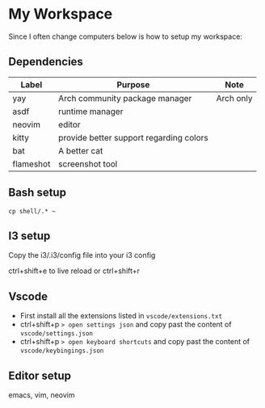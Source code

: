 # My Workspace

Since I often change computers below is how to setup my workspace:

## Dependencies

| Label     | Purpose                                 | Note      |
| --------- | --------------------------------------- | --------- |
| yay       | Arch community package manager          | Arch only |
| asdf      | runtime manager                         |           |
| neovim    | editor                                  |           |
| kitty     | provide better support regarding colors |           |
| bat       | A better cat                            |           |
| flameshot | screenshot tool                         |           |


## Bash setup

```
cp shell/.* ~
```

## I3 setup

Copy the i3/.i3/config file into your i3 config

ctrl+shift+e to live reload or ctrl+shift+r


## Vscode

 - First install all the extensions listed in `vscode/extensions.txt`
 - ctrl+shift+p `> open settings json` and copy past the content of `vscode/settings.json`
 - ctrl+shift+p `> open keyboard shortcuts` and copy past the content of `vscode/keybingings.json`

## Editor setup

emacs, vim, neovim